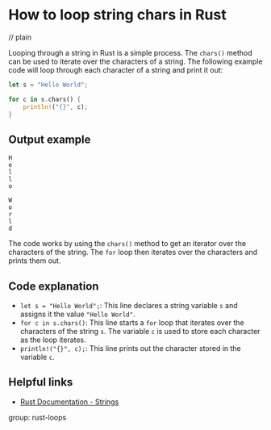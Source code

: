 # How to loop string chars in Rust
// plain

Looping through a string in Rust is a simple process. The `chars()` method can be used to iterate over the characters of a string. The following example code will loop through each character of a string and print it out:

```rust
let s = "Hello World";

for c in s.chars() {
    println!("{}", c);
}
```

## Output example

```
H
e
l
l
o

W
o
r
l
d
```

The code works by using the `chars()` method to get an iterator over the characters of the string. The `for` loop then iterates over the characters and prints them out.

## Code explanation

- `let s = "Hello World";`: This line declares a string variable `s` and assigns it the value `"Hello World"`.
- `for c in s.chars()`: This line starts a `for` loop that iterates over the characters of the string `s`. The variable `c` is used to store each character as the loop iterates.
- `println!("{}", c);`: This line prints out the character stored in the variable `c`.

## Helpful links
- [Rust Documentation - Strings](https://doc.rust-lang.org/std/string/struct.String.html)

group: rust-loops